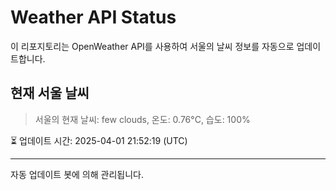 
# Weather API Status

이 리포지토리는 OpenWeather API를 사용하여 서울의 날씨 정보를 자동으로 업데이트합니다.

## 현재 서울 날씨
> 서울의 현재 날씨: few clouds, 온도: 0.76°C, 습도: 100%

⏳ 업데이트 시간: 2025-04-01 21:52:19 (UTC)

---
자동 업데이트 봇에 의해 관리됩니다.
